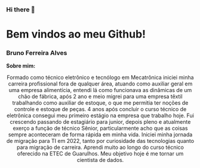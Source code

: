 ### Hi there 👋

<h1>Bem vindos ao meu Github!</h1>

<h3>Bruno Ferreira Alves</h3>

<b>Sobre mim: </b>

<center>Formado como técnico eletrônico e tecnólogo em Mecatrônica iniciei minha carreira profissional fora de qualquer área,
atuando como auxiliar geral em uma empresa alimentícia, entendi lá como funcionava as dinâmicas de um chão de fábrica,
após 2 ano e meio migrei para uma empresa têxtil trabalhando como auxiliar de estoque, o que me permitia ter noções de controle e
estoque de peças.
     4 anos após concluir o curso técnico de eletrônica consegui meu primeiro estágio na empresa que trabalho hoje. 
Fui crescendo passando de estagiário para junior, depois pleno e atualmente exerço a função de técnico Sênior, particularmente acho que as coisas sempre aconteceram 
de forma rápida em minha vida.
Iniciei minha jornada de migração para TI em 2022, tanto por curiosidade das tecnologias quanto para migração de carreira. Aprendi muito ao longo do curso técnico oferecido
na ETEC de Guarulhos. Meu objetivo hoje é me tornar um cientista de dados.</center>

<!--
**BruDevs/BruDevs** is a ✨ _special_ ✨ repository because its `README.md` (this file) appears on your GitHub profile.

Here are some ideas to get you started:

- 🔭 I’m currently working on ...
- 🌱 I’m currently learning ...
- 👯 I’m looking to collaborate on ...
- 🤔 I’m looking for help with ...
- 💬 Ask me about ...
- 📫 How to reach me: ...
- 😄 Pronouns: ...
- ⚡ Fun fact: ...
-->
